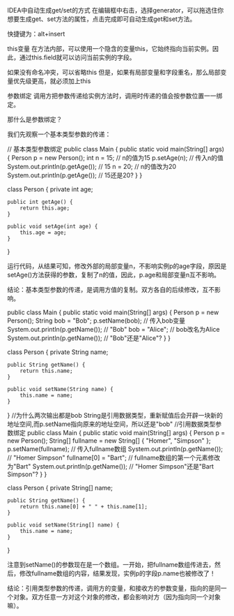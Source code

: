 IDEA中自动生成get/set的方式
在编辑框中右击，选择generator，可以拖选住你想要生成get、set方法的属性，点击完成即可自动生成get和set方法。

快捷键为：alt+insert

this变量
在方法内部，可以使用一个隐含的变量this，它始终指向当前实例。因此，通过this.field就可以访问当前实例的字段。

如果没有命名冲突，可以省略this
但是，如果有局部变量和字段重名，那么局部变量优先级更高，就必须加上this


参数绑定
调用方把参数传递给实例方法时，调用时传递的值会按参数位置一一绑定。

那什么是参数绑定？

我们先观察一个基本类型参数的传递：

// 基本类型参数绑定
public class Main {
    public static void main(String[] args) {
        Person p = new Person();
        int n = 15; // n的值为15
        p.setAge(n); // 传入n的值
        System.out.println(p.getAge()); // 15
        n = 20; // n的值改为20
        System.out.println(p.getAge()); // 15还是20?
    }
}

class Person {
    private int age;

    public int getAge() {
        return this.age;
    }

    public void setAge(int age) {
        this.age = age;
    }
}

运行代码，从结果可知，修改外部的局部变量n，不影响实例p的age字段，原因是setAge()方法获得的参数，复制了n的值，因此，p.age和局部变量n互不影响。

结论：基本类型参数的传递，是调用方值的复制。双方各自的后续修改，互不影响。

public class Main {
    public static void main(String[] args) {
        Person p = new Person();
        String bob = "Bob";
        p.setName(bob); // 传入bob变量
        System.out.println(p.getName()); // "Bob"
        bob = "Alice"; // bob改名为Alice
        System.out.println(p.getName()); // "Bob"还是"Alice"?
    }
}

class Person {
    private String name;

    public String getName() {
        return this.name;
    }

    public void setName(String name) {
        this.name = name;
    }
}
//为什么两次输出都是bob
String是引用数据类型，重新赋值后会开辟一块新的地址空间,而p.setName指向原来的地址空间，所以还是"bob"
//引用数据类型参数绑定
public class Main {
    public static void main(String[] args) {
        Person p = new Person();
        String[] fullname = new String[] { "Homer", "Simpson" };
        p.setName(fullname); // 传入fullname数组
        System.out.println(p.getName()); // "Homer Simpson"
        fullname[0] = "Bart"; // fullname数组的第一个元素修改为"Bart"
        System.out.println(p.getName()); // "Homer Simpson"还是"Bart Simpson"?
    }
}

class Person {
    private String[] name;

    public String getName() {
        return this.name[0] + " " + this.name[1];
    }

    public void setName(String[] name) {
        this.name = name;
    }
}

注意到setName()的参数现在是一个数组。一开始，把fullname数组传进去，然后，修改fullname数组的内容，结果发现，实例p的字段p.name也被修改了！

结论：引用类型参数的传递，调用方的变量，和接收方的参数变量，指向的是同一个对象。双方任意一方对这个对象的修改，都会影响对方（因为指向同一个对象嘛）。
